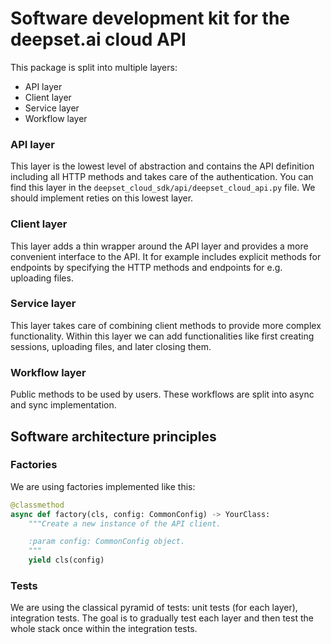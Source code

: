 # Software development kit for the deepset.ai cloud API

This package is split into multiple layers:
- API layer
- Client layer
- Service layer
- Workflow layer


### API layer
This layer is the lowest level of abstraction and contains the API definition including all HTTP methods and takes care of the authentication.
You can find this layer in the `deepset_cloud_sdk/api/deepset_cloud_api.py` file. We should implement reties on this lowest layer.

### Client layer
This layer adds a thin wrapper around the API layer and provides a more convenient interface to the API. It for example includes explicit methods
for endpoints by specifying the HTTP methods and endpoints for e.g. uploading files.

### Service layer
This layer takes care of combining client methods to provide more complex functionality. Within this layer we can add functionalities like
first creating sessions, uploading files, and later closing them.

### Workflow layer
Public methods to be used by users. These workflows are split into async and sync implementation.


## Software architecture principles

### Factories
We are using factories implemented like this:
```python
@classmethod
async def factory(cls, config: CommonConfig) -> YourClass:
    """Create a new instance of the API client.

    :param config: CommonConfig object.
    """
    yield cls(config)
```

### Tests
We are using the classical pyramid of tests: unit tests (for each layer), integration tests. The goal is to gradually test each layer and
then test the whole stack once within the integration tests.
